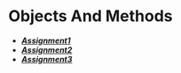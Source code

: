 # Objects And Methods

- ***[Assignment1](./assignment1/)***
- ***[Assignment2](./assignment2/)***
- ***[Assignment3](./assignment3/)***

